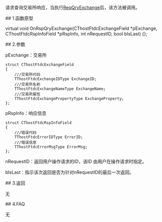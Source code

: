 <p>请求查询交易所响应，当执行<a href="../../CTHOSTFTDCTRADERSPI/REQQRYEXCHANGE/">ReqQryExchange</a>后，该方法被调用。</p>
<span class="anchor" id="b7f87412-71c0-43b4-8121-b54bcab97402"></span>
## 1.函数原型
<p>virtual void OnRspQryExchange(CThostFtdcExchangeField *pExchange, CThostFtdcRspInfoField *pRspInfo, int nRequestID, bool bIsLast) {};</p>
<span class="anchor" id="1a63e9a1-8a18-4466-af07-44089fd5679e"></span>
## 2.参数
<p>pExchange：交易所</p>
<pre><code>struct CThostFtdcExchangeField
{
    ///交易所代码
    TThostFtdcExchangeIDType ExchangeID;
    ///交易所名称
    TThostFtdcExchangeNameType ExchangeName;
    ///交易所属性
    TThostFtdcExchangePropertyType ExchangeProperty;
};
</code></pre>
<p>pRspInfo：响应信息</p>
<pre><code>struct CThostFtdcRspInfoField
{
    ///错误代码
    TThostFtdcErrorIDType ErrorID;
    ///错误信息
    TThostFtdcErrorMsgType ErrorMsg;
};
</code></pre>
<p>nRequestID：返回用户操作请求的ID，该ID 由用户在操作请求时指定。</p>
<p>bIsLast：指示该次返回是否为针对nRequestID的最后一次返回。</p>
<span class="anchor" id="fb8a6778-4ed2-4957-9082-0d44c88d9aaa"></span>
## 3.返回
<p>无</p>
<span class="anchor" id="9ede8246-c7e6-4c16-93de-60fa8fbe2cb5"></span>
## 4.FAQ
<p>无</p>
